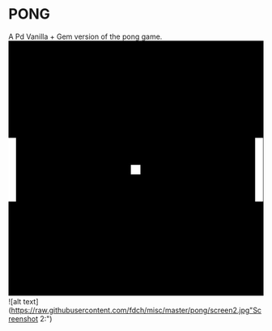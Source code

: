 # PONG
A Pd Vanilla + Gem version of the pong game.
![alt text](https://raw.githubusercontent.com/fdch/misc/master/pong/screen1.jpg "Screenshot 1:")
![alt text](https://raw.githubusercontent.com/fdch/misc/master/pong/screen2.jpg"Screenshot 2:")

